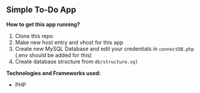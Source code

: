 Simple To-Do App
-

**How to get this app running?**

1. Clone this repo
2. Make new host entry and vhost for this app
3. Create new MySQL Database and edit your credentials in ```connectDB.php``` (.env should be added for this)
4. Create database structure from ```db/structure.sql```
 
**Technologies and Frameworks used:**

- PHP